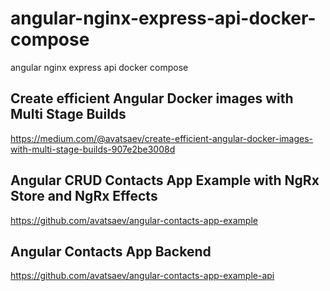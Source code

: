 # angular-nginx-express-api-docker-compose
angular nginx express api docker compose

## Create efficient Angular Docker images with Multi Stage Builds

<https://medium.com/@avatsaev/create-efficient-angular-docker-images-with-multi-stage-builds-907e2be3008d>

## Angular CRUD Contacts App Example with NgRx Store and NgRx Effects

<https://github.com/avatsaev/angular-contacts-app-example>

## Angular Contacts App Backend

<https://github.com/avatsaev/angular-contacts-app-example-api>
